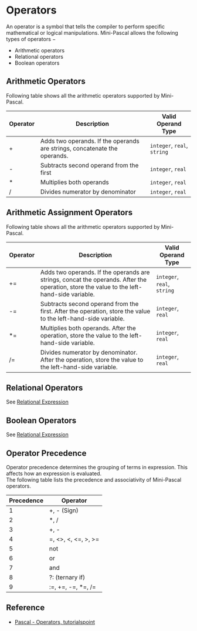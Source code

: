 # Operators
An operator is a symbol that tells the compiler to perform specific mathematical or logical manipulations. Mini-Pascal allows the following types of operators −
* Arithmetic operators
* Relational operators
* Boolean operators

## Arithmetic Operators
Following table shows all the arithmetic operators supported by Mini-Pascal.

| Operator | Description | Valid Operand Type |
| -------  | ----------  | ------------------ |
| + | Adds two operands. If the operands are strings, concatenate the operands. | `integer`, `real`, `string` |
| - | Subtracts second operand from the first | `integer`, `real`|
| * | Multiplies both operands | `integer`, `real`|
| / | Divides numerator by denominator | `integer`, `real`|

## Arithmetic Assignment Operators
Following table shows all the arithmetic operators supported by Mini-Pascal.

| Operator | Description | Valid Operand Type |
| -------  | ----------  | ------------------ |
| += | Adds two operands. If the operands are strings, concat the operands. After the operation, store the value to the left-hand-side variable. | `integer`, `real`, `string` |
| -= | Subtracts second operand from the first. After the operation, store the value to the left-hand-side variable. | `integer`, `real`|
| *= | Multiplies both operands. After the operation, store the value to the left-hand-side variable. | `integer`, `real`|
| /= | Divides numerator by denominator. After the operation, store the value to the left-hand-side variable. | `integer`, `real`|

## Relational Operators
See [Relational Expression](/BasicConcept/RelationalExpression.md#relational-operators)

## Boolean Operators
See [Relational Expression](/BasicConcept/RelationalExpression.md#boolean-operators)

## Operator Precedence
Operator precedence determines the grouping of terms in expression. This affects how an expression is evaluated.   
The following table lists the precedence and associativity of Mini-Pascal  operators.

| Precedence | Operator |
| ---------- | -------- |
| 1 | +, - (Sign) |
| 2 | *, / |
| 3 | +, - |
| 4 | =, <>, <, <=, >, >= |
| 5 | not |
| 6 | or |
| 7 | and |
| 8 | ?: (ternary if) |
| 9 | :=, +=, -=, *=, /= |

## Reference
* [Pascal - Operators, tutorialspoint](https://www.tutorialspoint.com/pascal/pascal_operators.htm)
